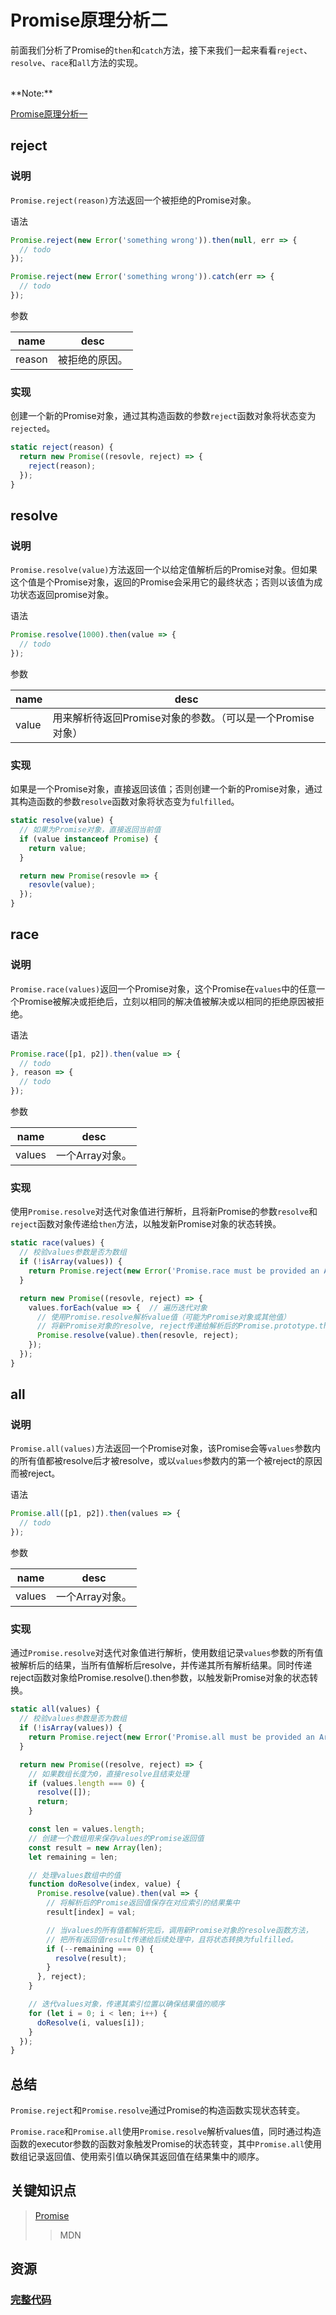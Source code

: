 # Promise原理分析二
前面我们分析了Promise的`then`和`catch`方法，接下来我们一起来看看`reject`、`resolve`、`race`和`all`方法的实现。

<br/>
**Note:**

[Promise原理分析一](http://ipluser.github.io/speechless/#docs/js/promise__then-catch.md)


## reject
### 说明
`Promise.reject(reason)`方法返回一个被拒绝的Promise对象。

语法

```js
Promise.reject(new Error('something wrong')).then(null, err => {
  // todo
});

Promise.reject(new Error('something wrong')).catch(err => {
  // todo
});
```

参数

| name | desc |
|------|------|
| reason | 被拒绝的原因。 |

### 实现
创建一个新的Promise对象，通过其构造函数的参数`reject`函数对象将状态变为`rejected`。

```js
static reject(reason) {
  return new Promise((resovle, reject) => {
    reject(reason);
  });
}
```


## resolve
### 说明
`Promise.resolve(value)`方法返回一个以给定值解析后的Promise对象。但如果这个值是个Promise对象，返回的Promise会采用它的最终状态；否则以该值为成功状态返回promise对象。

语法

```js
Promise.resolve(1000).then(value => {
  // todo
});
```

参数

| name | desc |
|------|------|
| value | 用来解析待返回Promise对象的参数。（可以是一个Promise对象） |

### 实现
如果是一个Promise对象，直接返回该值；否则创建一个新的Promise对象，通过其构造函数的参数`resolve`函数对象将状态变为`fulfilled`。

```js
static resolve(value) {
  // 如果为Promise对象，直接返回当前值
  if (value instanceof Promise) {
    return value;
  }

  return new Promise(resovle => {
    resovle(value);
  });
}
```


## race
### 说明
`Promise.race(values)`返回一个Promise对象，这个Promise在`values`中的任意一个Promise被解决或拒绝后，立刻以相同的解决值被解决或以相同的拒绝原因被拒绝。

语法

```js
Promise.race([p1, p2]).then(value => {
  // todo
}, reason => {
  // todo
});
```

参数

| name | desc |
|------|------|
| values | 一个Array对象。 |

### 实现
使用`Promise.resolve`对迭代对象值进行解析，且将新Promise的参数`resolve`和`reject`函数对象传递给`then`方法，以触发新Promise对象的状态转换。

```js
static race(values) {
  // 校验values参数是否为数组
  if (!isArray(values)) {
    return Promise.reject(new Error('Promise.race must be provided an Array'));
  }

  return new Promise((resovle, reject) => {
    values.forEach(value => {  // 遍历迭代对象
      // 使用Promise.resolve解析value值（可能为Promise对象或其他值）
      // 将新Promise对象的resolve, reject传递给解析后的Promise.prototype.then
      Promise.resolve(value).then(resovle, reject);
    });
  });
}
```


## all
### 说明
`Promise.all(values)`方法返回一个Promise对象，该Promise会等`values`参数内的所有值都被resolve后才被resolve，或以`values`参数内的第一个被reject的原因而被reject。

语法

```js
Promise.all([p1, p2]).then(values => {
  // todo
});
```

参数

| name | desc |
|------|------|
| values | 一个Array对象。|

### 实现
通过`Promise.resolve`对迭代对象值进行解析，使用数组记录`values`参数的所有值被解析后的结果，当所有值解析后resolve，并传递其所有解析结果。同时传递reject函数对象给Promise.resolve().then参数，以触发新Promise对象的状态转换。

```js
static all(values) {
  // 校验values参数是否为数组
  if (!isArray(values)) {
    return Promise.reject(new Error('Promise.all must be provided an Array'));
  }

  return new Promise((resolve, reject) => {
    // 如果数组长度为0，直接resolve且结束处理
    if (values.length === 0) {
      resolve([]);
      return;
    }

    const len = values.length;
    // 创建一个数组用来保存values的Promise返回值
    const result = new Array(len);
    let remaining = len;

    // 处理values数组中的值
    function doResolve(index, value) {
      Promise.resolve(value).then(val => {
        // 将解析后的Promise返回值保存在对应索引的结果集中
        result[index] = val;

        // 当values的所有值都解析完后，调用新Promise对象的resolve函数方法，
        // 把所有返回值result传递给后续处理中，且将状态转换为fulfilled。
        if (--remaining === 0) {
          resolve(result);
        }
      }, reject);
    }

    // 迭代values对象，传递其索引位置以确保结果值的顺序
    for (let i = 0; i < len; i++) {
      doResolve(i, values[i]);
    }
  });
}
```


## 总结
`Promise.reject`和`Promise.resolve`通过Promise的构造函数实现状态转变。

`Promise.race`和`Promise.all`使用`Promise.resolve`解析values值，同时通过构造函数的executor参数的函数对象触发Promise的状态转变，其中`Promise.all`使用数组记录返回值、使用索引值以确保其返回值在结果集中的顺序。


## 关键知识点
> [Promise](https://developer.mozilla.org/en-US/docs/Web/JavaScript/Reference/Global_Objects/Promise)
>>MDN


## 资源
### [完整代码](https://github.com/ipluser/anole/blob/master/src/promise/index.js)
